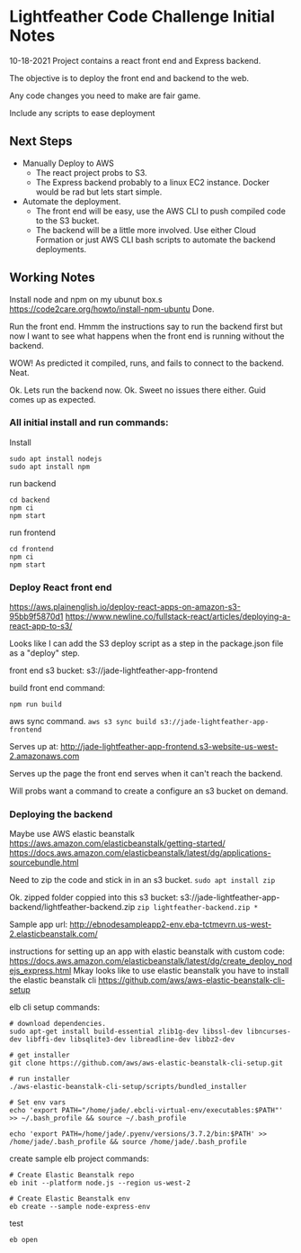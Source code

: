 # Lightfeather Code Challenge Initial Notes
10-18-2021
Project contains a react front end and Express backend.

The objective is to deploy the front end and backend to the web.

Any code changes you need to make are fair game.

Include any scripts to ease deployment

## Next Steps

* Manually Deploy to AWS
  * The react project probs to S3.
  * The Express backend probably to a linux EC2 instance. Docker would be rad but lets start simple.
* Automate the deployment. 
  * The front end will be easy, use the AWS CLI to push compiled code to the S3 bucket.
  * The backend will be a little more involved. Use either Cloud Formation or just AWS CLI bash scripts to automate the backend deployments.

## Working Notes
Install node and npm on my ubunut box.s
https://code2care.org/howto/install-npm-ubuntu
Done.

Run the front end.
Hmmm the instructions say to run the backend first but now I want to see what happens when the front end is running without the backend.

WOW! As predicted it compiled, runs, and fails to connect to the backend. Neat.

Ok. Lets run the backend now.
Ok. Sweet no issues there either. Guid comes up as expected.


### All initial install and run commands:
Install
```
sudo apt install nodejs
sudo apt install npm
```

run backend
```
cd backend
npm ci
npm start
```

run frontend
```
cd frontend
npm ci
npm start
```

### Deploy React front end
https://aws.plainenglish.io/deploy-react-apps-on-amazon-s3-95bb9f5870d1
https://www.newline.co/fullstack-react/articles/deploying-a-react-app-to-s3/

Looks like I can add the S3 deploy script as a step in the package.json file as a "deploy" step.

front end s3 bucket:
s3://jade-lightfeather-app-frontend

build front end command:
```
npm run build
```
aws sync command.
`aws s3 sync build s3://jade-lightfeather-app-frontend`


Serves up at: 
http://jade-lightfeather-app-frontend.s3-website-us-west-2.amazonaws.com

Serves up the page the front end serves when it can't reach the backend.

Will probs want a command to create a configure an s3 bucket on demand.

### Deploying the backend
Maybe use AWS elastic beanstalk
https://aws.amazon.com/elasticbeanstalk/getting-started/
https://docs.aws.amazon.com/elasticbeanstalk/latest/dg/applications-sourcebundle.html

Need to zip the code and stick in in an s3 bucket.
`sudo apt install zip`

Ok. zipped folder coppied into this s3 bucket:
s3://jade-lightfeather-app-backend/lightfeather-backend.zip
`zip lightfeather-backend.zip *`


Sample app url:
http://ebnodesampleapp2-env.eba-tctmevrn.us-west-2.elasticbeanstalk.com/

instructions for setting up an app with elastic beanstalk with custom code: https://docs.aws.amazon.com/elasticbeanstalk/latest/dg/create_deploy_nodejs_express.html
Mkay looks like to use elastic beanstalk you have to install the elastic beanstalk cli
https://github.com/aws/aws-elastic-beanstalk-cli-setup

elb cli setup commands:
```
# download dependencies.
sudo apt-get install build-essential zlib1g-dev libssl-dev libncurses-dev libffi-dev libsqlite3-dev libreadline-dev libbz2-dev

# get installer
git clone https://github.com/aws/aws-elastic-beanstalk-cli-setup.git

# run installer
./aws-elastic-beanstalk-cli-setup/scripts/bundled_installer

# Set env vars
echo 'export PATH="/home/jade/.ebcli-virtual-env/executables:$PATH"' >> ~/.bash_profile && source ~/.bash_profile

echo 'export PATH=/home/jade/.pyenv/versions/3.7.2/bin:$PATH' >> /home/jade/.bash_profile && source /home/jade/.bash_profile
```

create sample elb project commands:
```
# Create Elastic Beanstalk repo
eb init --platform node.js --region us-west-2

# Create Elastic Beanstalk env
eb create --sample node-express-env
```

test
```
eb open
```
